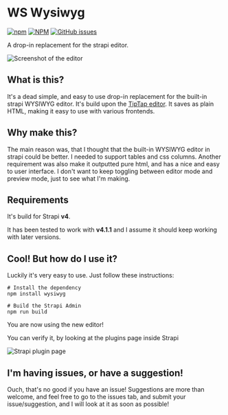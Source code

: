 
# WS Wysiwyg
[![npm](https://img.shields.io/npm/v/wysiwyg)](https://www.npmjs.com/package/wysiwyg)
[![NPM](https://img.shields.io/npm/l/wysiwyg)](https://www.npmjs.com/package/wysiwyg)
[![GitHub issues](https://img.shields.io/github/issues/dasmikko/wysiwyg)](https://github.com/dasmikko/wysiwyg/issues)

A drop-in replacement for the strapi editor.

![Screenshot of the editor](./screenshot.png?raw=true "Screenshot")

## What is this?
It's a dead simple, and easy to use drop-in replacement for the built-in strapi WYSIWYG editor. It's build upon the [TipTap editor](https://tiptap.dev/).
It saves as plain HTML, making it easy to use with various frontends.


## Why make this?
The main reason was, that I thought that the built-in WYSIWYG editor in strapi could be better. I needed to support tables and css columns. Another requirement was also make it outputted pure html, and has a nice and easy to user interface. I don't want to keep toggling between editor mode and preview mode, just to see what I'm making.

## Requirements
It's build for Strapi **v4**. 

It has been tested to work with **v4.1.1** and I assume it should keep working with later versions.


## Cool! But how do I use it?
Luckily it's very easy to use. Just follow these instructions:

```
# Install the dependency
npm install wysiwyg

# Build the Strapi Admin
npm run build
```

You are now using the new editor!

You can verify it, by looking at the plugins page inside Strapi

![Strapi plugin page](./screenshot2.png?raw=true "Screenshot")

## I'm having issues, or have a suggestion!
Ouch, that's no good if you have an issue!
Suggestions are more than welcome, and feel free to go to the issues tab, and submit your issue/suggestion, and I will look at it as soon as possible!

